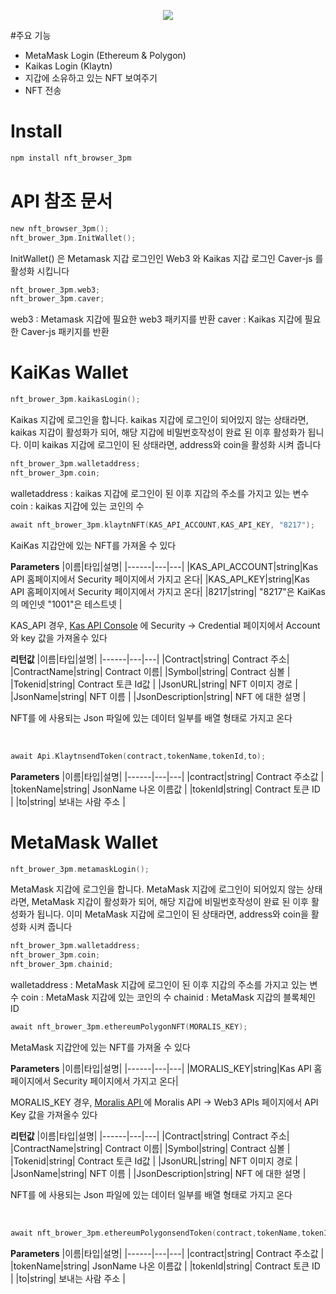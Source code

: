 <p align="center">
<img src ="https://user-images.githubusercontent.com/41898132/199650760-67d26dae-de74-45a1-86b0-22b34944930c.gif">
</p>

#주요 기능

- MetaMask Login (Ethereum & Polygon)
- Kaikas Login (Klaytn)
- 지갑에 소유하고 있는 NFT 보여주기
- NFT 전송

# Install

```bash
npm install nft_browser_3pm
```

# API 참조 문서

```kotlin
new nft_browser_3pm();
nft_brower_3pm.InitWallet();
```

InitWallet() 은 Metamask 지갑 로그인인 Web3 와 Kaikas 지갑 로그인 Caver-js 를 활성화 시킵니다
</br>

```kotlin
nft_brower_3pm.web3;
nft_brower_3pm.caver;
```

web3 : Metamask 지갑에 필요한 web3 패키지를 반환
caver : Kaikas 지갑에 필요한 Caver-js 패키지를 반환

# KaiKas Wallet

```kotlin
nft_brower_3pm.kaikasLogin();
```

Kaikas 지갑에 로그인을 합니다. kaikas 지갑에 로그인이 되어있지 않는 상태라면, kaikas 지갑이 활성화가 되어, 해당 지갑에 비밀번호작성이 완료 된 이후 활성화가 됩니다. 이미 kaikas 지갑에 로그인이 된 상태라면, address와 coin을 활성화 시켜 줍니다
</br>

```kotlin
nft_brower_3pm.walletaddress;
nft_brower_3pm.coin;
```

walletaddress : kaikas 지갑에 로그인이 된 이후 지갑의 주소를 가지고 있는 변수</br>
coin : kaikas 지갑에 있는 코인의 수
</br>

```kotlin
await nft_brower_3pm.klaytnNFT(KAS_API_ACCOUNT,KAS_API_KEY, "8217");
```

KaiKas 지갑안에 있는 NFT를 가져올 수 있다

**Parameters**
|이름|타입|설명|
|------|---|---|
|KAS_API_ACCOUNT|string|Kas API 홈페이지에서 Security 페이지에서 가지고 온다|
|KAS_API_KEY|string|Kas API 홈페이지에서 Security 페이지에서 가지고 온다|
|8217|string| "8217"은 KaiKas의 메인넷 "1001"은 테스트넷 |

KAS_API 경우, [Kas API Console](https://console.klaytnapi.com/ko/security/credential) 에 Security -> Credential 페이지에서 Account와 key 값을 가져올수 있다

**리턴값**
|이름|타입|설명|
|------|---|---|
|Contract|string| Contract 주소|
|ContractName|string| Contract 이름|
|Symbol|string| Contract 심볼 |
|Tokenid|string| Contract 토큰 Id값 |
|JsonURL|string| NFT 이미지 경로 |
|JsonName|string| NFT 이름 |
|JsonDescription|string| NFT 에 대한 설명 |

NFT를 에 사용되는 Json 파일에 있는 데이터 일부를 배열 형태로 가지고 온다

</br>

```kotlin
await Api.KlaytnsendToken(contract,tokenName,tokenId,to);
```

**Parameters**
|이름|타입|설명|
|------|---|---|
|contract|string| Contract 주소값 |
|tokenName|string| JsonName 나온 이름값 |
|tokenId|string| Contract 토큰 ID |
|to|string| 보내는 사람 주소 |

# MetaMask Wallet

```kotlin
nft_brower_3pm.metamaskLogin();
```

MetaMask 지갑에 로그인을 합니다. MetaMask 지갑에 로그인이 되어있지 않는 상태라면, MetaMask 지갑이 활성화가 되어, 해당 지갑에 비밀번호작성이 완료 된 이후 활성화가 됩니다. 이미 MetaMask 지갑에 로그인이 된 상태라면, address와 coin을 활성화 시켜 줍니다
</br>

```kotlin
nft_brower_3pm.walletaddress;
nft_brower_3pm.coin;
nft_brower_3pm.chainid;
```

walletaddress : MetaMask 지갑에 로그인이 된 이후 지갑의 주소를 가지고 있는 변수
coin : MetaMask 지갑에 있는 코인의 수
chainid : MetaMask 지갑의 블록체인 ID
</br>

```kotlin
await nft_brower_3pm.ethereumPolygonNFT(MORALIS_KEY);
```

MetaMask 지갑안에 있는 NFT를 가져올 수 있다

**Parameters**
|이름|타입|설명|
|------|---|---|
|MORALIS_KEY|string|Kas API 홈페이지에서 Security 페이지에서 가지고 온다|

MORALIS_KEY 경우, [Moralis API ](https://admin.moralis.io/web3apis) 에 Moralis API -> Web3 APIs 페이지에서 API Key 값을 가져올수 있다

**리턴값**
|이름|타입|설명|
|------|---|---|
|Contract|string| Contract 주소|
|ContractName|string| Contract 이름|
|Symbol|string| Contract 심볼 |
|Tokenid|string| Contract 토큰 Id값 |
|JsonURL|string| NFT 이미지 경로 |
|JsonName|string| NFT 이름 |
|JsonDescription|string| NFT 에 대한 설명 |

NFT를 에 사용되는 Json 파일에 있는 데이터 일부를 배열 형태로 가지고 온다

</br>

```kotlin
await nft_brower_3pm.ethereumPolygonsendToken(contract,tokenName,tokenId,to);
```

**Parameters**
|이름|타입|설명|
|------|---|---|
|contract|string| Contract 주소값 |
|tokenName|string| JsonName 나온 이름값 |
|tokenId|string| Contract 토큰 ID |
|to|string| 보내는 사람 주소 |
